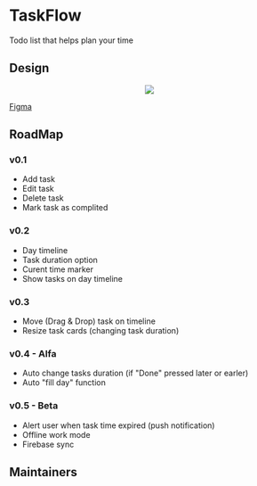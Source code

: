 # TaskFlow
Todo list that helps plan your time

## Design
<p align="center">
  <img src="https://i.imgur.com/5NztYQz.png">
</p>

[Figma](https://www.figma.com/file/Ihx7qsUp2KXrxVAVrycHiOlL/Task-Flow?node-id=0%3A1)

## RoadMap
### v0.1
- Add task
- Edit task
- Delete task
- Mark task as complited

### v0.2 
- Day timeline
- Task duration option
- Curent time marker
- Show tasks on day timeline

### v0.3
- Move (Drag & Drop) task on timeline
- Resize task cards (changing task duration)

### v0.4 - Alfa
- Auto change tasks duration (if "Done" pressed later or earler)
- Auto "fill day" function

### v0.5 - Beta
- Alert user when task time expired (push notification)
- Offline work mode
- Firebase sync

## Maintainers
